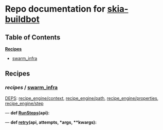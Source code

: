 <!--- AUTOGENERATED BY `./recipes.py test train` -->
# Repo documentation for [skia-buildbot]()
## Table of Contents

**[Recipes](#Recipes)**
  * [swarm_infra](#recipes-swarm_infra)
## Recipes

### *recipes* / [swarm\_infra](/infra/bots/recipes/swarm_infra.py)

[DEPS](/infra/bots/recipes/swarm_infra.py#13): [recipe\_engine/context][recipe_engine/recipe_modules/context], [recipe\_engine/path][recipe_engine/recipe_modules/path], [recipe\_engine/properties][recipe_engine/recipe_modules/properties], [recipe\_engine/step][recipe_engine/recipe_modules/step]

&mdash; **def [RunSteps](/infra/bots/recipes/swarm_infra.py#36)(api):**

&mdash; **def [retry](/infra/bots/recipes/swarm_infra.py#24)(api, attempts, \*args, \*\*kwargs):**

[recipe_engine/recipe_modules/context]: https://chromium.googlesource.com/infra/luci/recipes-py.git/+/496f6008a295bf9cb8cb1eb6571a83c314ed7d28/README.recipes.md#recipe_modules-context
[recipe_engine/recipe_modules/path]: https://chromium.googlesource.com/infra/luci/recipes-py.git/+/496f6008a295bf9cb8cb1eb6571a83c314ed7d28/README.recipes.md#recipe_modules-path
[recipe_engine/recipe_modules/properties]: https://chromium.googlesource.com/infra/luci/recipes-py.git/+/496f6008a295bf9cb8cb1eb6571a83c314ed7d28/README.recipes.md#recipe_modules-properties
[recipe_engine/recipe_modules/step]: https://chromium.googlesource.com/infra/luci/recipes-py.git/+/496f6008a295bf9cb8cb1eb6571a83c314ed7d28/README.recipes.md#recipe_modules-step
